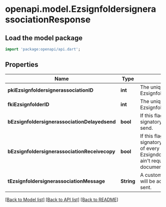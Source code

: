 # openapi.model.EzsignfoldersignerassociationResponse

## Load the model package
```dart
import 'package:openapi/api.dart';
```

## Properties
Name | Type | Description | Notes
------------ | ------------- | ------------- | -------------
**pkiEzsignfoldersignerassociationID** | **int** | The unique ID of the Ezsignfoldersignerassociation | 
**fkiEzsignfolderID** | **int** | The unique ID of the Ezsignfolder | 
**bEzsignfoldersignerassociationDelayedsend** | **bool** | If this flag is true the signatory is part of a delayed send. | 
**bEzsignfoldersignerassociationReceivecopy** | **bool** | If this flag is true. The signatory will receive a copy of every signed Ezsigndocument even if it ain't required to sign the document. | 
**tEzsignfoldersignerassociationMessage** | **String** | A custom text message that will be added to the email sent. | 

[[Back to Model list]](../README.md#documentation-for-models) [[Back to API list]](../README.md#documentation-for-api-endpoints) [[Back to README]](../README.md)


